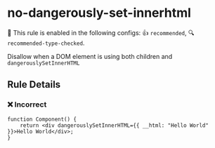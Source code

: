 # no-dangerously-set-innerhtml

💼 This rule is enabled in the following configs: 👍 `recommended`, 🔍 `recommended-type-checked`.

<!-- end auto-generated rule header -->

Disallow when a DOM element is using both children and `dangerouslySetInnerHTML`

## Rule Details

### ❌ Incorrect

```tsx
function Component() {
    return <div dangerouslySetInnerHTML={{ __html: "Hello World" }}>Hello World</div>;
}
```
